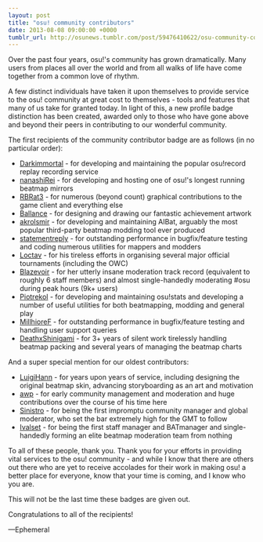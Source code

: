 ```yaml
---
layout: post
title: "osu! community contributors"
date: 2013-08-08 09:00:00 +0000
tumblr_url: http://osunews.tumblr.com/post/59476410622/osu-community-contributors
---
```


Over the past four years, osu!'s community has grown dramatically. Many users from places all over the world and from all walks of life have come together from a common love of rhythm.

A few distinct individuals have taken it upon themselves to provide service to the osu! community at great cost to themselves - tools and features that many of us take for granted today. In light of this, a new profile badge distinction has been created, awarded only to those who have gone above and beyond their peers in contributing to our wonderful community.

The first recipients of the community contributor badge are as follows (in no particular order):

- [Darkimmortal](https://osu.ppy.sh/users/10886) - for developing and maintaining the popular osu!record replay recording service
- [nanashiRei](https://osu.ppy.sh/users/807630) - for developing and hosting one of osu!'s longest running beatmap mirrors
- [RBRat3](https://osu.ppy.sh/users/307202) - for numerous (beyond count) graphical contributions to the game client and everything else
- [Ballance](https://osu.ppy.sh/users/165946) - for designing and drawing our fantastic achievement artwork
- [akrolsmir](https://osu.ppy.sh/users/576800) - for developing and maintaining AIBat, arguably the most popular third-party beatmap modding tool ever produced
- [statementreply](https://osu.ppy.sh/users/126198) - for outstanding performance in bugfix/feature testing and coding numerous utilities for mappers and modders
- [Loctav](https://osu.ppy.sh/users/71366) - for his tireless efforts in organising several major official tournaments (including the OWC)
- [Blazevoir](https://osu.ppy.sh/users/120265) - for her utterly insane moderation track record (equivalent to roughly 6 staff members) and almost single-handedly moderating #osu during peak hours (9k+ users)
- [Piotrekol](https://osu.ppy.sh/users/304520) - for developing and maintaining osu!stats and developing a number of useful utilities for both beatmapping, modding and general play
- [MillhioreF](https://osu.ppy.sh/users/941094) - for outstanding performance in bugfix/feature testing and handling user support queries
- [DeathxShinigami](https://osu.ppy.sh/users/49516) - for 3+ years of silent work tirelessly handling beatmap packing and several years of managing the beatmap charts

And a super special mention for our oldest contributors:

- [LuigiHann](https://osu.ppy.sh/users/1079) - for years upon years of service, including designing the original beatmap skin, advancing storyboarding as an art and motivation
- [awp](https://osu.ppy.sh/users/2650) - for early community management and moderation and huge contributions over the course of his time here
- [Sinistro](https://osu.ppy.sh/users/5530) - for being the first impromptu community manager and global moderator, who set the bar extremely high for the GMT to follow
- [Ivalset](https://osu.ppy.sh/users/827) - for being the first staff manager and BATmanager and single-handedly forming an elite beatmap moderation team from nothing

To all of these people, thank you. Thank you for your efforts in providing vital services to the osu! community - and while I know that there are others out there who are yet to receive accolades for their work in making osu! a better place for everyone, know that your time is coming, and I know who you are.

This will not be the last time these badges are given out.

Congratulations to all of the recipients!

—Ephemeral
